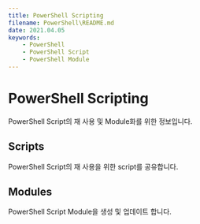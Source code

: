 ```yaml
---
title: PowerShell Scripting
filename: PowerShell\README.md
date: 2021.04.05
keywords:
    - PowerShell
    - PowerShell Script
    - PowerShell Module
---
```


# PowerShell Scripting

PowerShell Script의 재 사용 및 Module화를 위한 정보입니다.

## Scripts

PowerShell Script의 재 사용을 위한 script를 공유합니다.

## Modules

PowerShell Script Module을 생성 및 업데이트 합니다.

